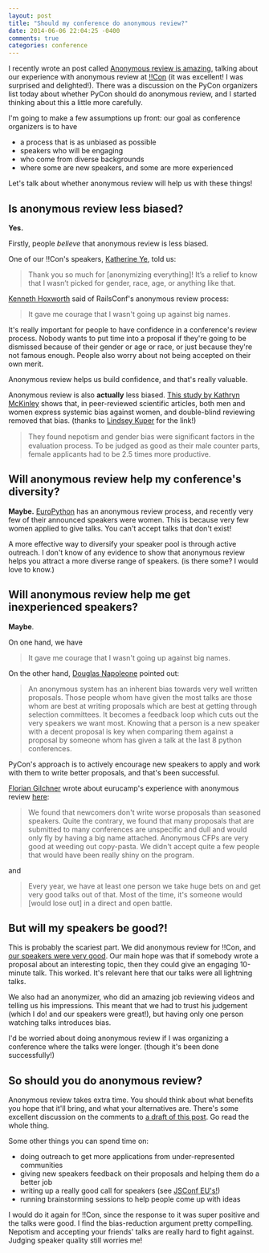 ```yaml
---
layout: post
title: "Should my conference do anonymous review?"
date: 2014-06-06 22:04:25 -0400
comments: true
categories: conference
---
```


I recently wrote an post called
[Anonymous review is amazing](http://jvns.ca/blog/2014/05/28/anonymous-talk-submission-equals-amazing/),
talking about our experience with anonymous review at
[!!Con](http://bangbangcon.com/) (it was excellent! I was surprised
and delighted!). There was a discussion on the PyCon organizers list
today about whether PyCon should do anonymous review, and I started
thinking about this a little more carefully.

I'm going to make a few assumptions up front: our goal as conference
organizers is to have

* a process that is as unbiased as possible
* speakers who will be engaging
* who come from diverse backgrounds
* where some are new speakers, and some are more experienced

Let's talk about whether anonymous review will help us with these things!

<!-- more -->

## Is anonymous review less biased?

**Yes.** 

Firstly, people *believe* that anonymous review is less biased.

One of our !!Con's speakers,
[Katherine Ye](https://twitter.com/hypotext), told us:

> Thank you so much for [anonymizing everything]! It’s a relief to
> know that I wasn’t picked for gender, race, age, or anything like
> that.

[Kenneth Hoxworth](https://twitter.com/hoxworth) said of RailsConf's
anonymous review process:

> It gave me courage that I wasn't going up against big names.

It's really important for people to have confidence in a conference's
review process. Nobody wants to put time into a proposal if they're
going to be dismissed because of their gender or age or race, or just
because they're not famous enough. People also worry about not being
accepted on their own merit.

Anonymous review helps us build confidence, and that's really
valuable.

Anonymous review is also **actually** less biased.
[This study by Kathryn McKinley](http://www.cs.utexas.edu/users/mckinley/notes/blind.html)
shows that, in peer-reviewed scientific articles, both men and women
express systemic bias against women, and double-blind reviewing
removed that bias. (thanks to
[Lindsey Kuper](https://twitter.com/lindsey) for the link!)

> They found nepotism and gender bias were signiﬁcant factors in the
> evaluation process. To be judged as good as their male counter
> parts, female applicants had to be 2.5 times more productive.

## Will anonymous review help my conference's diversity?

**Maybe.** [EuroPython](https://ep2014.europython.eu) has an anonymous
  review process, and recently very few of their announced speakers
  were women. This is because very few women applied to give talks.
  You can't accept talks that don't exist!

A more effective way to diversify your speaker pool is through active
outreach. I don't know of any evidence to show that anonymous review
helps you attract a more diverse range of speakers. (is there some? I
would love to know.)

## Will anonymous review help me get inexperienced speakers?

**Maybe**.

On one hand, we have

> It gave me courage that I wasn't going up against big names.

On the other hand, [Douglas Napoleone](http://twitter.com/dougnap)
pointed out:

>  An anonymous system has an inherent bias towards very well written
>  proposals. Those people whom have given the most talks are those
>  whom are best at writing proposals which are best at getting
>  through selection committees. It becomes a feedback loop which cuts
>  out the very speakers we want most. Knowing that a person is a new
>  speaker with a decent proposal is key when comparing them against a
>  proposal by someone whom has given a talk at the last 8 python
>  conferences.

PyCon's approach is to actively encourage new speakers to apply and
work with them to write better proposals, and that's been successful.

[Florian Gilchner](https://github.com/skade) wrote about eurucamp's
experience with anonymous review
[here](https://gist.github.com/jvns/cf74079ecdded0dad502#comment-1240653):

> We found that newcomers don't write worse proposals than seasoned
> speakers. Quite the contrary, we found that many proposals that are
> submitted to many conferences are unspecific and dull and would only
> fly by having a big name attached. Anonymous CFPs are very good at
> weeding out copy-pasta. We didn't accept quite a few people that
> would have been really shiny on the program.

and

> Every year, we have at least one person we take huge bets on and get
> very good talks out of that. Most of the time, it's someone would
> [would lose out] in a direct and open battle.

## But will my speakers be good?!

This is probably the scariest part. We did anonymous review for !!Con,
and
[our speakers were very good](http://jvns.ca/blog/2014/05/28/anonymous-talk-submission-equals-amazing/).
Our main hope was that if somebody wrote a proposal about an
interesting topic, then they could give an engaging 10-minute talk.
This worked. It's relevant here that our talks were all lightning
talks.

We also had an anonymizer, who did an amazing job reviewing videos and
telling us his impressions. This meant that we had to trust his
judgement (which I do! and our speakers were great!), but having only
one person watching talks introduces bias.

I'd be worried about doing anonymous review if I was organizing a
conference where the talks were longer. (though it's been done
successfully!)

## So should you do anonymous review?

Anonymous review takes extra time. You should think about what
benefits you hope that it'll bring, and what your alternatives are.
There's some excellent discussion on the comments to
[a draft of this post](https://gist.github.com/jvns/cf74079ecdded0dad502).
Go read the whole thing.

Some other things you can spend time on:

* doing outreach to get more applications from under-represented
  communities
* giving new speakers feedback on their proposals and helping them do
  a better job
* writing up a really good call for speakers (see
  [JSConf EU's!](http://2014.jsconf.eu/call-for-speakers/))
* running brainstorming sessions to help people come up with ideas

I would do it again for !!Con, since the response to it was super
positive and the talks were good. I find the bias-reduction argument
pretty compelling. Nepotism and accepting your friends' talks are
really hard to fight against. Judging speaker quality still worries
me!
